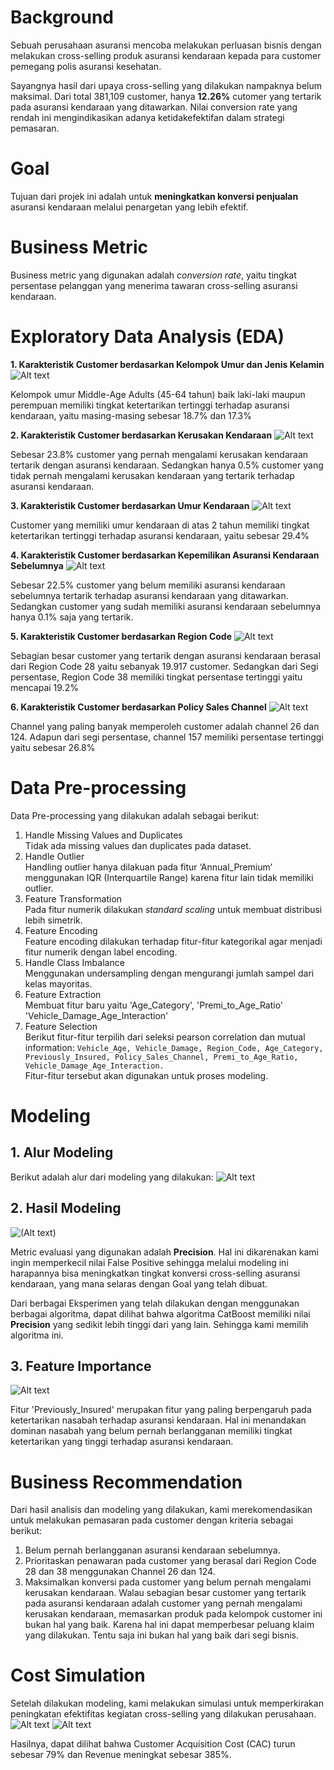 # Background
Sebuah perusahaan asuransi mencoba melakukan perluasan bisnis dengan melakukan cross-selling produk asuransi kendaraan kepada para customer pemegang polis asuransi kesehatan.

Sayangnya hasil dari upaya cross-selling yang dilakukan nampaknya belum maksimal. Dari total 381,109 customer, hanya **12.26%** cutomer yang tertarik pada asuransi kendaraan yang ditawarkan. Nilai conversion rate yang rendah ini mengindikasikan adanya ketidakefektifan dalam strategi pemasaran.

# Goal
Tujuan dari projek ini adalah untuk **meningkatkan konversi penjualan** asuransi kendaraan melalui penargetan yang lebih efektif.

# Business Metric
Business metric yang digunakan adalah *conversion rate*, yaitu tingkat persentase pelanggan yang menerima tawaran cross-selling asuransi kendaraan.

# Exploratory Data Analysis (EDA)
**1. Karakteristik Customer berdasarkan Kelompok Umur dan Jenis Kelamin**
![Alt text](images/image.png)

Kelompok umur Middle-Age Adults (45-64 tahun) baik laki-laki maupun perempuan memiliki tingkat ketertarikan tertinggi terhadap asuransi kendaraan, yaitu masing-masing sebesar 18.7% dan 17.3%

**2. Karakteristik Customer berdasarkan Kerusakan Kendaraan**
![Alt text](images/image-1.png)

Sebesar 23.8% customer yang pernah mengalami kerusakan kendaraan tertarik dengan asuransi kendaraan. Sedangkan hanya 0.5% customer yang tidak pernah mengalami kerusakan kendaraan yang tertarik terhadap asuransi kendaraan.

**3. Karakteristik Customer berdasarkan Umur Kendaraan**
![Alt text](images/image-2.png)

Customer yang memiliki umur kendaraan di atas 2 tahun memiliki tingkat ketertarikan tertinggi terhadap asuransi kendaraan, yaitu sebesar 29.4%

**4. Karakteristik Customer berdasarkan Kepemilikan Asuransi Kendaraan Sebelumnya**
![Alt text](images/image-4.png)

Sebesar 22.5% customer yang belum memiliki asuransi kendaraan sebelumnya tertarik terhadap asuransi kendaraan yang ditawarkan. Sedangkan customer yang sudah memiliki asuransi kendaraan sebelumnya hanya 0.1% saja yang tertarik.

**5. Karakteristik Customer berdasarkan Region Code**
![Alt text](images/image-10.png)

Sebagian besar customer yang tertarik dengan asuransi kendaraan berasal dari Region Code 28 yaitu sebanyak 19.917 customer.
Sedangkan dari Segi persentase, Region Code 38 memiliki tingkat persentase tertinggi yaitu mencapai 19.2%

**6. Karakteristik Customer berdasarkan Policy Sales Channel**
![Alt text](images/image-11.png)

Channel yang paling banyak memperoleh customer adalah channel 26 dan 124.
Adapun dari segi persentase, channel 157 memiliki persentase tertinggi yaitu sebesar 26.8%

# Data Pre-processing
Data Pre-processing yang dilakukan adalah sebagai berikut:

1. Handle Missing Values and Duplicates</br>
Tidak ada missing values dan duplicates pada dataset.
2. Handle Outlier </br>
Handling outlier hanya dilakuan pada fitur ‘Annual_Premium’ menggunakan IQR (Interquartile Range) karena fitur lain tidak memiliki outlier.
3. Feature Transformation </br>
Pada fitur numerik dilakukan _standard scaling_ untuk membuat distribusi lebih simetrik.
4. Feature Encoding </br>
 Feature encoding dilakukan terhadap fitur-fitur kategorikal agar menjadi fitur numerik dengan label encoding. 
5. Handle Class Imbalance </br>
Menggunakan undersampling dengan mengurangi jumlah sampel dari kelas mayoritas.
6. Feature Extraction </br>
Membuat fitur baru yaitu 'Age_Category', 'Premi_to_Age_Ratio' 'Vehicle_Damage_Age_Interaction'
7. Feature Selection </br>
Berikut fitur-fitur terpilih dari seleksi pearson correlation dan mutual information: `Vehicle_Age, Vehicle_Damage, Region_Code, Age_Category, Previously_Insured, Policy_Sales_Channel, Premi_to_Age_Ratio, Vehicle_Damage_Age_Interaction.`
</br>Fitur-fitur tersebut akan digunakan untuk proses modeling.

# Modeling
## 1. Alur Modeling
Berikut adalah alur dari modeling yang dilakukan:
![Alt text](images/image-5.png)

## 2. Hasil Modeling
![(Alt text)](images/image-6.png)

Metric evaluasi yang digunakan adalah **Precision**. Hal ini dikarenakan kami ingin memperkecil nilai False Positive sehingga melalui modeling ini harapannya bisa meningkatkan tingkat konversi cross-selling asuransi kendaraan, yang mana selaras dengan Goal yang telah dibuat.

Dari berbagai Eksperimen yang telah dilakukan dengan menggunakan berbagai algoritma, dapat dilihat bahwa algoritma CatBoost memiliki nilai **Precision** yang sedikit lebih tinggi dari yang lain. Sehingga kami memilih algoritma ini.

## 3. Feature Importance
![Alt text](images/image-7.png)

Fitur 'Previously_Insured' merupakan fitur yang paling berpengaruh pada ketertarikan nasabah terhadap asuransi kendaraan. Hal ini menandakan dominan nasabah yang belum pernah berlangganan memiliki tingkat ketertarikan yang tinggi terhadap asuransi kendaraan.

# Business Recommendation
Dari hasil analisis dan modeling yang dilakukan, kami merekomendasikan untuk melakukan pemasaran pada customer dengan kriteria sebagai berikut:
1. Belum pernah berlangganan asuransi kendaraan sebelumnya.
2. Prioritaskan penawaran pada customer yang berasal dari Region Code 28 dan 38 menggunakan Channel 26 dan 124.
3. Maksimalkan konversi pada customer yang belum pernah mengalami kerusakan kendaraan. Walau sebagian besar customer yang tertarik pada asuransi kendaraan adalah customer yang pernah mengalami kerusakan kendaraan, memasarkan produk pada kelompok customer ini bukan hal yang baik. Karena hal ini dapat memperbesar peluang klaim yang dilakukan. Tentu saja ini bukan hal yang baik dari segi bisnis.

# Cost Simulation
Setelah dilakukan modeling, kami melakukan simulasi untuk memperkirakan peningkatan efektifitas kegiatan cross-selling yang dilakukan perusahaan. 
![Alt text](images/image-12.png)   ![Alt text](images/image-13.png)

Hasilnya, dapat dilihat bahwa Customer Acquisition Cost (CAC) turun sebesar 79% dan Revenue meningkat sebesar 385%.
